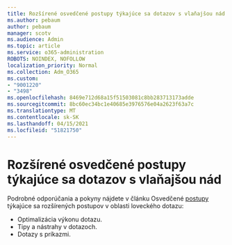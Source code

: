 ```yaml
---
title: Rozšírené osvedčené postupy týkajúce sa dotazov s vlaňajšou nád
ms.author: pebaum
author: pebaum
manager: scotv
ms.audience: Admin
ms.topic: article
ms.service: o365-administration
ROBOTS: NOINDEX, NOFOLLOW
localization_priority: Normal
ms.collection: Adm_O365
ms.custom:
- "9001220"
- "3498"
ms.openlocfilehash: 8469e712d68a15f51503081c8bb283713173adde
ms.sourcegitcommit: 8bc60ec34bc1e40685e3976576e04a2623f63a7c
ms.translationtype: MT
ms.contentlocale: sk-SK
ms.lasthandoff: 04/15/2021
ms.locfileid: "51821750"
---
```

# <a name="advanced-hunting-query-best-practices"></a>Rozšírené osvedčené postupy týkajúce sa dotazov s vlaňajšou nád

Podrobné odporúčania a pokyny nájdete v článku Osvedčené [postupy](https://docs.microsoft.com/windows/security/threat-protection/microsoft-defender-atp/advanced-hunting-best-practices#optimize-query-performance) týkajúce sa rozšírených postupov v oblasti loveckého dotazu:
- Optimalizácia výkonu dotazu.
- Tipy a nástrahy v dotazoch.
- Dotazy s príkazmi.


